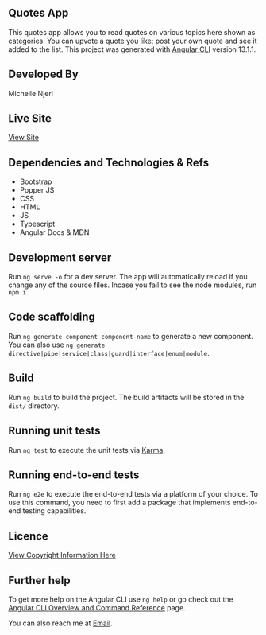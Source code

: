 ## Quotes App
This quotes app allows you to read quotes on various topics here shown as categories. You can upvote a quote you like; post your own quote and see it added to the list. 
This project was generated with [Angular CLI](https://github.com/angular/angular-cli) version 13.1.1.

## Developed By
Michelle Njeri 

## Live Site
[View Site]()

## Dependencies and Technologies & Refs
- Bootstrap 
- Popper JS
- CSS
- HTML 
- JS 
- Typescript
- Angular Docs  & MDN 

## Development server
Run `ng serve -o` for a dev server. The app will automatically reload if you change any of the source files. Incase you fail to see the node modules, run `npm i`

## Code scaffolding
Run `ng generate component component-name` to generate a new component. You can also use `ng generate directive|pipe|service|class|guard|interface|enum|module`.

## Build
Run `ng build` to build the project. The build artifacts will be stored in the `dist/` directory.

## Running unit tests
Run `ng test` to execute the unit tests via [Karma](https://karma-runner.github.io).

## Running end-to-end tests
Run `ng e2e` to execute the end-to-end tests via a platform of your choice. To use this command, you need to first add a package that implements end-to-end testing capabilities.

## Licence
[View Copyright Information Here](https://github.com/vantablanta/quotes-app/blob/master/LICENSE)

## Further help
To get more help on the Angular CLI use `ng help` or go check out the [Angular CLI Overview and Command Reference](https://angular.io/cli) page.

You can also reach me at [Email](mailto:vantablanta@gmail.com).
